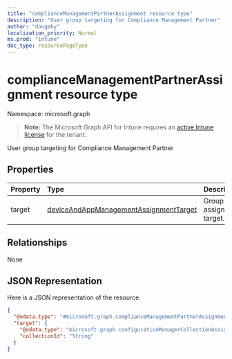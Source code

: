 ```yaml
---
title: "complianceManagementPartnerAssignment resource type"
description: "User group targeting for Compliance Management Partner"
author: "dougeby"
localization_priority: Normal
ms.prod: "intune"
doc_type: resourcePageType
---
```


# complianceManagementPartnerAssignment resource type

Namespace: microsoft.graph

> **Note:** The Microsoft Graph API for Intune requires an [active Intune license](https://go.microsoft.com/fwlink/?linkid=839381) for the tenant.

User group targeting for Compliance Management Partner

## Properties
|Property|Type|Description|
|:---|:---|:---|
|target|[deviceAndAppManagementAssignmentTarget](../resources/intune-shared-deviceandappmanagementassignmenttarget.md)|Group assignment target.|

## Relationships
None

## JSON Representation
Here is a JSON representation of the resource.
<!-- {
  "blockType": "resource",
  "@odata.type": "microsoft.graph.complianceManagementPartnerAssignment"
}
-->
``` json
{
  "@odata.type": "#microsoft.graph.complianceManagementPartnerAssignment",
  "target": {
    "@odata.type": "microsoft.graph.configurationManagerCollectionAssignmentTarget",
    "collectionId": "String"
  }
}
```




